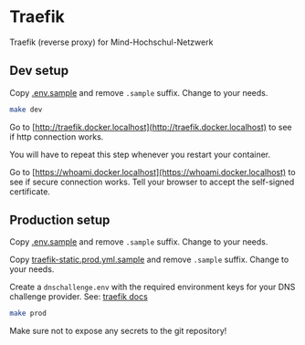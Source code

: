 # Traefik

Traefik (reverse proxy) for Mind-Hochschul-Netzwerk

## Dev setup

Copy [.env.sample](./.env.sample) and remove `.sample` suffix. Change to your needs.

```bash
make dev
```

Go to [http://traefik.docker.localhost](http://traefik.docker.localhost) to see if http connection works.

You will have to repeat this step whenever you restart your container.

Go to [https://whoami.docker.localhost](https://whoami.docker.localhost) to see if secure connection works. Tell your browser to accept the self-signed certificate.

## Production setup

Copy [.env.sample](./.env.sample) and remove `.sample` suffix. Change to your needs.

Copy [traefik-static.prod.yml.sample](./conf/traefik-static.prod.yml.sample) and remove `.sample` suffix. Change to your needs.

Create a `dnschallenge.env` with the required environment keys for your DNS challenge provider.
See: [traefik docs](https://doc.traefik.io/traefik/https/acme/#dnschallenge)

```bash
make prod
```

Make sure not to expose any secrets to the git repository!
